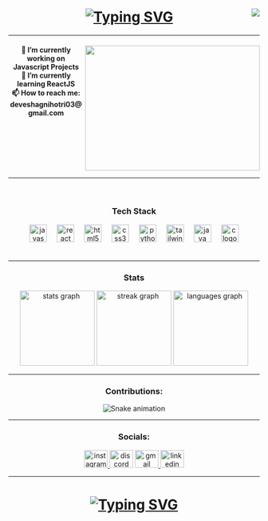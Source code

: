 
<h1 align="center" width="80%">
  <a href="https://git.io/typing-svg"><img src="https://readme-typing-svg.demolab.com?font=Pacifico&size=28&pause=1000&center=true&width=603&lines=Hello!!+Namaste!!+Konnichiwa!!+Bonjour!!%F0%9F%91%8B+;My+name+is+Devesh+%F0%9F%98%8A;Welcome+to+my+Github+Profile!!" alt="Typing SVG" /></a>
  <img align="right" src="https://visitor-badge.laobi.icu/badge?page_id=Viceroyyyy.Viceroyyyy">
</h1>
  
<!--   <p align="right"> <img src="https://komarev.com/ghpvc/?username=viceroyyyy&label=Profile%20views&color=0e75b6&style=flat" alt="viceroyyyy" /> </p> -->

<hr/>
<div>
<img align="right" height="250" width="350" src="https://uploads.laborx.com/gig/J1XGTRm1qTqGo855uIILkYOhLCpGB0tz.gif" />

<h4 align="center">🔭 I’m currently working on Javascript Projects<br>🌱 I’m currently learning ReactJS<br>📫 How to reach me: deveshagnihotri03@gmail.com</h4>
</div>

<br clear="both">
<hr/>


<div align="center" style="padding:20px">
  <h3>Tech Stack</h3>
  <img src="https://skillicons.dev/icons?i=js" height="35" alt="javascript logo"  />
  <img width="12" />
  <img src="https://skillicons.dev/icons?i=react" height="35" alt="react logo"  />
  <img width="12" />
  <img src="https://skillicons.dev/icons?i=html" height="35" alt="html5 logo"  />
  <img width="12" />
  <img src="https://skillicons.dev/icons?i=css" height="35" alt="css3 logo"  />
  <img width="12" />
  <img src="https://skillicons.dev/icons?i=py" height="35" alt="python logo"  />
  <img width="12" />
  <img src="https://skillicons.dev/icons?i=tailwind" height="35" alt="tailwindcss logo"  />
  <img width="12" />
  <img src="https://skillicons.dev/icons?i=java" height="35" alt="java logo"  />
  <img width="12" />
  <img src="https://skillicons.dev/icons?i=c" height="35" alt="c logo"  />
</div>
<hr/>
<!-- <br clear="both"> -->
<div align="center">
  <h3>Stats</h3>
  <img src="https://github-readme-stats.vercel.app/api?username=Viceroyyyy&hide_title=true&hide_rank=false&show_icons=true&include_all_commits=true&count_private=true&disable_animations=false&theme=react&locale=en&hide_border=false" height="150" alt="stats graph"  />
  <img src="https://streak-stats.demolab.com?user=Viceroyyyy&locale=en&mode=daily&theme=react&hide_border=false&border_radius=5" height="150" alt="streak graph"  />
  <img src="https://github-readme-stats.vercel.app/api/top-langs?username=Viceroyyyy&locale=en&hide_title=false&layout=compact&card_width=320&langs_count=5&theme=react&hide_border=false" height="150" alt="languages graph"  />
</div>

<hr/>
<!-- <br clear="both"> -->
<div align="center">
<h3>Contributions: </h3>
<img src="https://raw.githubusercontent.com/Viceroyyyy/Viceroyyyy/output/snake.svg" alt="Snake animation" />
</div>
<hr/>

<!-- <br clear="both"> -->
<div align="center">
  <h3>Socials:</h3>
  <a href="https://www.instagram.com/devesh1427/" target="_blank">
    <img src="https://raw.githubusercontent.com/maurodesouza/profile-readme-generator/master/src/assets/icons/social/instagram/default.svg" width="47" height="35" alt="instagram logo"  />
  </a>
  <img src="https://raw.githubusercontent.com/maurodesouza/profile-readme-generator/master/src/assets/icons/social/discord/default.svg" width="47" height="35" alt="discord logo"  />
  <a href="mailto:deveshagnihotri03@gmail.com" target="_blank">
    <img src="https://raw.githubusercontent.com/maurodesouza/profile-readme-generator/master/src/assets/icons/social/gmail/default.svg" width="47" height="35" alt="gmail logo"  />
  </a>
  <a href="www.linkedin.com/in/devesh-agnihotri-b6a206242" target="_blank">
    <img src="https://raw.githubusercontent.com/maurodesouza/profile-readme-generator/master/src/assets/icons/social/linkedin/default.svg" width="47" height="35" alt="linkedin logo"  />
  </a>
</div>

<hr/>
<h1 align="center"><a href="https://git.io/typing-svg"><img src="https://readme-typing-svg.demolab.com?font=Pacifico&size=28&pause=1000&center=true&width=603&lines=Thank+you+for+the+Visit!!+Do+checkout+my+repos%F0%9F%98%8A;Give+a+star+if+you+like+them+%E2%98%BA%EF%B8%8F" alt="Typing SVG" /></a></h1>
